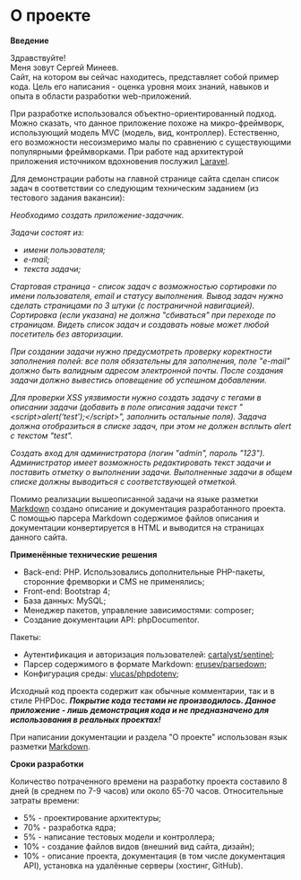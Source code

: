 О проекте
=========

**Введение**

Здравствуйте!  
Меня зовут Сергей Минеев.  
Сайт, на котором вы сейчас находитесь, представляет собой пример кода.
Цель его написания - оценка уровня моих знаний, навыков и опыта в области
разработки web-приложений.

При разработке использовался объектно-ориентированный подход.
Можно сказать, что данное приложение похоже на микро-фреймворк, использующий модель MVC (модель, вид, контроллер).
Естественно, его возможности несоизмеримо малы по сравнению с существующими популярными фреймворками.
При работе над архитектурой приложения источником вдохновения послужил [Laravel](https://laravel.com).

Для демонстрации работы на главной странице сайта сделан список задач в 
соответствии со следующим техническим заданием (из тестового задания вакансии):

*Необходимо создать приложение-задачник.*

*Задачи состоят из:*
- *имени пользователя;*
- *е-mail;*
- *текста задачи;*

*Стартовая страница - список задач с возможностью сортировки по 
имени пользователя, email и статусу выполнения.
Вывод задач нужно сделать страницами по 3 штуки (с постраничной навигацией).
Сортировка (если указана) не должна "сбиваться" при переходе по страницам.
Видеть список задач и создавать новые может любой посетитель без авторизации.*

*При создании задачи нужно предусмотреть проверку коректности заполнения полей:
все поля обязательны для заполнения, поле "е-mail" должно быть 
валидным адресом электронной почты. После создания задачи должно 
вывестись оповещение об успешном добавлении.*

*Для проверки XSS уязвимости нужно создать задачу с тегами в описании задачи 
(добавить в поле описания задачи текст
"&lt;script&gt;alert(‘test’);&lt;/script&gt;", 
заполнить остальные поля).
Задача должна отобразиться в списке задач,
при этом не должен всплыть alert c текстом "test".*

*Создать вход для администратора (логин "admin", пароль "123").
Администратор имеет возможность редактировать текст задачи и 
поставить отметку о выполнении задачи.
Выполненные задачи в общем списке должны выводиться с соответствующей отметкой.*

Помимо реализации вышеописанной задачи на языке разметки
[Markdown](https://ru.wikipedia.org/wiki/Markdown) 
создано описание и документация разработанного проекта.
С помощью парсера Markdown содержимое файлов описания и 
документации конвертируется в HTML и выводится на страницах данного сайта.

**Применённые технические решения**

- Back-end: PHP. Использовались дополнительные PHP-пакеты, сторонние фремворки и CMS не применялись;
- Front-end: Bootstrap 4;
- База данных: MySQL;
- Менеджер пакетов, управление зависимостями: composer;
- Создание документации API: phpDocumentor.

Пакеты:

- Аутентификация и авторизация пользователей: [cartalyst/sentinel](https://packagist.org/packages/cartalyst/sentinel);
- Парсер содержимого в формате Markdown: [erusev/parsedown](https://packagist.org/packages/erusev/parsedown);
- Конфигурация среды: [vlucas/phpdotenv](https://packagist.org/packages/vlucas/phpdotenv);

Исходный код проекта содержит как обычные комментарии, так и в стиле PHPDoc. ***Покрытие кода тестами не производилось.
Данное приложение - лишь демонстрация кода и не предназначено для использования в реальных проектах!***

При написании документации и раздела "О проекте" использован язык разметки [Markdown](https://ru.wikipedia.org/wiki/Markdown).

**Сроки разработки**

Количество потраченного времени на разработку проекта составило 8 дней (в среднем по 7-9 часов) или около 65-70 часов.
Относительные затраты времени:

- 5% - проектирование архитектуры;
- 70% - разработка ядра;
- 5% - написание тестовых модели и контроллера;
- 10% - создание файлов видов (внешний вид сайта, дизайн);
- 10% - описание проекта, документация (в том числе документация API), установка на удалённые серверы (хостинг, GitHub).